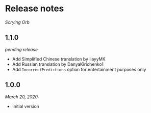 # Release notes
*Scrying Orb*

## 1.1.0
*pending release*

* Add Simplified Chinese translation by liayyMK
* Add Russian translation by DanyaKirichenko1
* Add `IncorrectPredictions` option for entertainment purposes only

## 1.0.0
*March 20, 2020*

* Initial version

